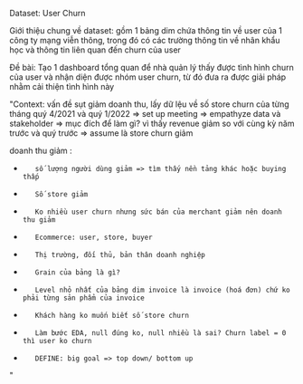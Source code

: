 Dataset: User Churn													
													
Giới thiệu chung về dataset: gồm 1 bảng dim chứa thông tin về user của 1 công ty mạng viễn thông, trong đó có các trường thông tin về nhân khẩu học và thông tin liên quan đến churn của user													
													
Đề bài:	Tạo 1 dashboard tổng quan để nhà quản lý thấy được tình hình churn của user và nhận diện được nhóm user churn, từ đó đưa ra được giải pháp nhằm cải thiện tình hình này												
													
													
"Context: vấn đề sụt giảm doanh thu, lấy dữ lệu về số store churn của từng tháng quý 4/2021 và quý 1/2022 => set up meeting => empathyze data và stakeholder => mục đích để làm gì? vì thấy revenue giảm so với cùng kỳ năm trước và quý trước => assume là store churn giảm 

doanh thu giảm : 
-        số lượng người dùng giảm => tìm thấy nền tảng khác hoặc buying thấp
-        Số store giảm
-        Ko nhiều user churn nhưng sức bán của merchant giảm nên doanh thu giảm
-        Ecommerce: user, store, buyer
-        Thị trường, đối thủ, bản thân doanh nghiệp
-        Grain của bảng là gì?
-        Level nhỏ nhất của bảng dim invoice là invoice (hoá đơn) chứ ko phải từng sản phẩm của invoice
-        Khách hàng ko muốn biết số store churn 
-        Làm bước EDA, null đúng ko, null nhiều là sai? Churn label = 0 thì user ko churn
-        DEFINE: big goal => top down/ bottom up
"													
